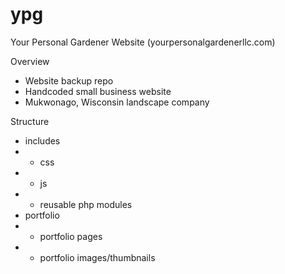 # ypg

Your Personal Gardener Website
(yourpersonalgardenerllc.com)

Overview
- Website backup repo
- Handcoded small business website
- Mukwonago, Wisconsin landscape company

Structure
- includes
- - css
- - js
- - reusable php modules
- portfolio
- - portfolio pages
- - portfolio images/thumbnails

